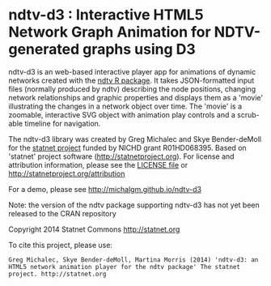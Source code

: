 ndtv-d3 : Interactive HTML5 Network Graph Animation for NDTV-generated graphs using D3
=======

ndtv-d3 is an web-based interactive player app for animations of dynamic networks created with the [ndtv R package](http://cran.r-project.org/web/packages/ndtv/index.html). It takes JSON-formatted input files (normally produced by ndtv) describing the node positions, changing network relationships and graphic properties and displays them as a 'movie' illustrating the changes in a network object over time. The 'movie' is a zoomable, interactive SVG object with animation play controls and a scrub-able timeline for navigation.  

The ndtv-d3 library was created by Greg Michalec and Skye Bender-deMoll for the [statnet project](http://statnet.org) funded by NICHD grant R01HD068395. Based on 'statnet' project software (http://statnetproject.org). For license and attribution information, please see the [LICENSE file](https://github.com/michalgm/ndtv-d3/blob/master/LICENSE) or http://statnetproject.org/attribution

For a demo, please see http://michalgm.github.io/ndtv-d3

Note: the version of the ndtv package supporting ndtv-d3 has not yet been released to the CRAN repository


Copyright 2014 Statnet Commons http://statnet.org

To cite this project, please use:
```
Greg Michalec, Skye Bender-deMoll, Martina Morris (2014) 'ndtv-d3: an HTML5 network animation player for the ndtv package' The statnet project. http://statnet.org
```
